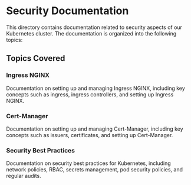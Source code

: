 # Security Documentation

This directory contains documentation related to security aspects of our Kubernetes cluster. The documentation is organized into the following topics:

## Topics Covered

### Ingress NGINX
Documentation on setting up and managing Ingress NGINX, including key concepts such as ingress, ingress controllers, and setting up Ingress NGINX.

### Cert-Manager
Documentation on setting up and managing Cert-Manager, including key concepts such as issuers, certificates, and setting up Cert-Manager.

### Security Best Practices
Documentation on security best practices for Kubernetes, including network policies, RBAC, secrets management, pod security policies, and regular audits.
